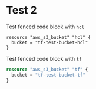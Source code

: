 # Test 2

Test fenced code block with `hcl`

```hcl
resource "aws_s3_bucket" "hcl" {
  bucket = "tf-test-bucket-hcl"
}
```

Test fenced code block with `tf`

```tf
resource "aws_s3_bucket" "tf" {
  bucket = "tf-test-bucket-tf"
}
```
